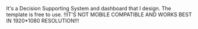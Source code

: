 It's a Decision Supporting System and dashboard that I design. The template is free to use. 
!!IT'S NOT MOBILE COMPATIBLE AND WORKS BEST IN 1920*1080 RESOLUTION!!!
